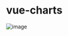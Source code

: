 # vue-charts
![image](https://user-images.githubusercontent.com/101075876/184496369-748c1d19-e3da-48c5-a36c-ea90c4d4bca0.png)
